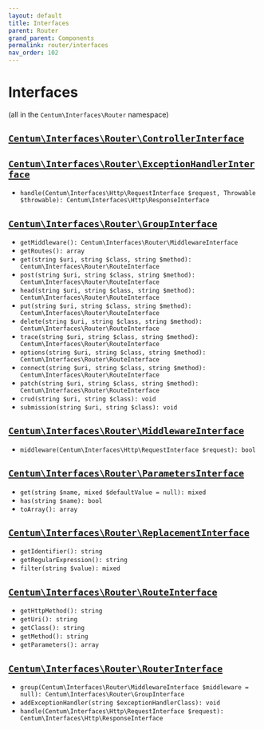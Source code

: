 ```yaml
---
layout: default
title: Interfaces
parent: Router
grand_parent: Components
permalink: router/interfaces
nav_order: 102
---
```




# Interfaces

(all in the `Centum\Interfaces\Router` namespace)



## [`Centum\Interfaces\Router\ControllerInterface`](https://github.com/SidRoberts/centum/blob/development/src/Interfaces/Router/ControllerInterface.php)



## [`Centum\Interfaces\Router\ExceptionHandlerInterface`](https://github.com/SidRoberts/centum/blob/development/src/Interfaces/Router/ExceptionHandlerInterface.php)

- `handle(Centum\Interfaces\Http\RequestInterface $request, Throwable $throwable): Centum\Interfaces\Http\ResponseInterface`



## [`Centum\Interfaces\Router\GroupInterface`](https://github.com/SidRoberts/centum/blob/development/src/Interfaces/Router/GroupInterface.php)

- `getMiddleware(): Centum\Interfaces\Router\MiddlewareInterface`
- `getRoutes(): array`
- `get(string $uri, string $class, string $method): Centum\Interfaces\Router\RouteInterface`
- `post(string $uri, string $class, string $method): Centum\Interfaces\Router\RouteInterface`
- `head(string $uri, string $class, string $method): Centum\Interfaces\Router\RouteInterface`
- `put(string $uri, string $class, string $method): Centum\Interfaces\Router\RouteInterface`
- `delete(string $uri, string $class, string $method): Centum\Interfaces\Router\RouteInterface`
- `trace(string $uri, string $class, string $method): Centum\Interfaces\Router\RouteInterface`
- `options(string $uri, string $class, string $method): Centum\Interfaces\Router\RouteInterface`
- `connect(string $uri, string $class, string $method): Centum\Interfaces\Router\RouteInterface`
- `patch(string $uri, string $class, string $method): Centum\Interfaces\Router\RouteInterface`
- `crud(string $uri, string $class): void`
- `submission(string $uri, string $class): void`



## [`Centum\Interfaces\Router\MiddlewareInterface`](https://github.com/SidRoberts/centum/blob/development/src/Interfaces/Router/MiddlewareInterface.php)

- `middleware(Centum\Interfaces\Http\RequestInterface $request): bool`



## [`Centum\Interfaces\Router\ParametersInterface`](https://github.com/SidRoberts/centum/blob/development/src/Interfaces/Router/ParametersInterface.php)

- `get(string $name, mixed $defaultValue = null): mixed`
- `has(string $name): bool`
- `toArray(): array`



## [`Centum\Interfaces\Router\ReplacementInterface`](https://github.com/SidRoberts/centum/blob/development/src/Interfaces/Router/ReplacementInterface.php)

- `getIdentifier(): string`
- `getRegularExpression(): string`
- `filter(string $value): mixed`



## [`Centum\Interfaces\Router\RouteInterface`](https://github.com/SidRoberts/centum/blob/development/src/Interfaces/Router/RouteInterface.php)

- `getHttpMethod(): string`
- `getUri(): string`
- `getClass(): string`
- `getMethod(): string`
- `getParameters(): array`



## [`Centum\Interfaces\Router\RouterInterface`](https://github.com/SidRoberts/centum/blob/development/src/Interfaces/Router/RouterInterface.php)

- `group(Centum\Interfaces\Router\MiddlewareInterface $middleware = null): Centum\Interfaces\Router\GroupInterface`
- `addExceptionHandler(string $exceptionHandlerClass): void`
- `handle(Centum\Interfaces\Http\RequestInterface $request): Centum\Interfaces\Http\ResponseInterface`
